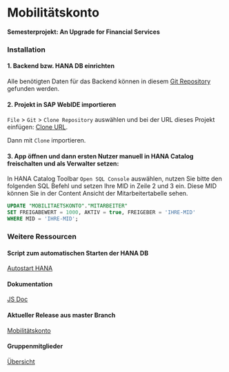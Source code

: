 # Mobilitätskonto
**Semesterprojekt: An Upgrade for Financial Services**


### Installation

#### 1. Backend bzw. HANA DB einrichten

Alle benötigten Daten für das Backend können in diesem [Git Repository](https://gitlab.informatik.hu-berlin.de/sp_fs_2019_mob/mobilitaetskonto-db) gefunden werden.

#### 2. Projekt in SAP WebIDE importieren

`File` > `Git` > `Clone Repository` auswählen und bei der URL dieses Projekt einfügen: [Clone URL](https://gitlab.informatik.hu-berlin.de/sp_fs_2019_mob/mobilitaetskonto.git). 

Dann mit `Clone` importieren.

#### 3. App öffnen und dann ersten Nutzer manuell in HANA Catalog freischalten und als Verwalter setzen:

In HANA Catalog Toolbar `Open SQL Console` auswählen, nutzen Sie bitte den folgenden SQL Befehl und setzen Ihre MID in Zeile 2 und 3 ein. Diese MID können Sie in der Content Ansicht der Mitarbeitertabelle sehen.

``` SQL
UPDATE "MOBILITAETSKONTO"."MITARBEITER"
SET FREIGABEWERT = 1000, AKTIV = true, FREIGEBER = 'IHRE-MID'
WHERE MID = 'IHRE-MID';
```

### Weitere Ressourcen

#### Script zum automatischen Starten der HANA DB
[Autostart HANA](https://gitlab.informatik.hu-berlin.de/sp_fs_2019_mob/autostart-hana)

#### Dokumentation
[JS Doc](https://gitlab.informatik.hu-berlin.de/sp_fs_2019_mob/mobilitaetskonto/-/wikis/home)

#### Aktueller Release aus master Branch
[Mobilitätskonto](https://mobilitaetskonto-p2001828414trial.dispatcher.hanatrial.ondemand.com/index.html)

#### Gruppenmitglieder
[Übersicht](https://gitlab.informatik.hu-berlin.de/sp_fs_2019_mob/mobilitaetskonto/-/wikis/Contacts)
